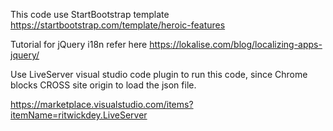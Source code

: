 This code use StartBootstrap template
https://startbootstrap.com/template/heroic-features

Tutorial for jQuery i18n refer here
https://lokalise.com/blog/localizing-apps-jquery/

Use LiveServer visual studio code plugin to run this code,
since Chrome blocks CROSS site origin to load the json file.

https://marketplace.visualstudio.com/items?itemName=ritwickdey.LiveServer
